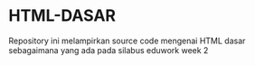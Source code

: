 # HTML-DASAR
Repository ini melampirkan source code mengenai HTML dasar sebagaimana yang ada pada silabus eduwork week 2
